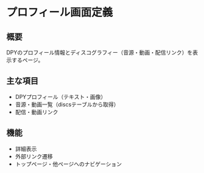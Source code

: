 # プロフィール画面定義

## 概要
DPYのプロフィール情報とディスコグラフィー（音源・動画・配信リンク）を表示するページ。

## 主な項目
- DPYプロフィール（テキスト・画像）
- 音源・動画一覧（discsテーブルから取得）
- 配信・動画リンク

## 機能
- 詳細表示
- 外部リンク遷移
- トップページ・他ページへのナビゲーション
